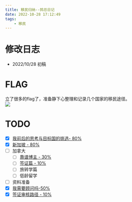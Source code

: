 ```yaml
---
title: 移民归纳--鸽总日记
date: 2022-10-28 17:12:49
tags:
    - 移民
---
```

# 修改日志
* 2022/10/28 初稿
# FLAG
立了很多的flag了，准备静下心整理和记录几个国家的移民途径。  
![](never.jpg)

# TODO
- [x] [我前后的思考与目标国的挑选- 80% ](https://vball.fun/2022/10/31/imm-my-choice/)
- [x] [新加坡 - 80%](https://vball.fun/2022/10/28/imm-sg-01/) 
- [ ] 加拿大
    - [ ] [靠谱博主 - 30% ](https://vball.fun/2022/10/28/imm-sg-01/) 
    - [ ] [签证篇 - 10%](https://vball.fun/2022/10/28/imm-ca-visa/) 
    - [ ] 旅转学篇
    - [ ] 低龄留学
- [ ] 资料准备
- [x] [我需要顾问吗-50%](https://vball.fun/2022/10/29/imm-consultant/) 
- [x] [签证审核路径 - 10% ](https://vball.fun/2022/10/29/imm-visa-review/)
